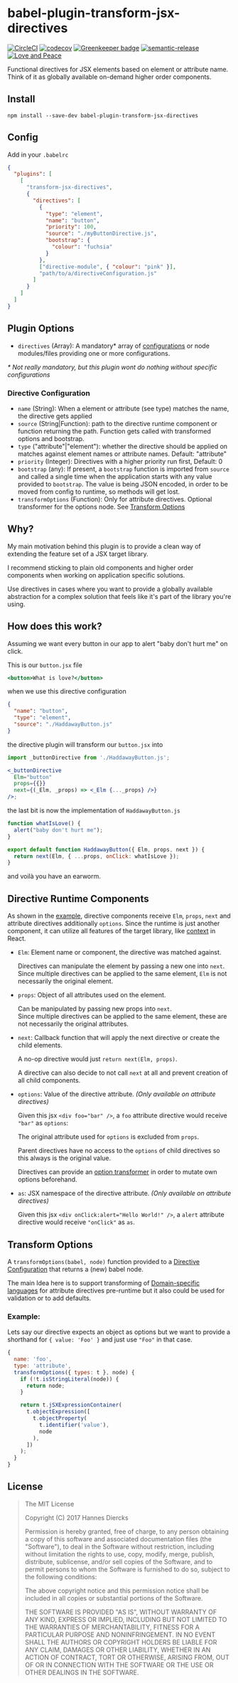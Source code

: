 # babel-plugin-transform-jsx-directives

[![CircleCI](https://circleci.com/gh/kalispera/babel-plugin-transform-jsx-directives.svg?style=shield)](https://circleci.com/gh/kalispera/babel-plugin-transform-jsx-directives)
[![codecov](https://codecov.io/gh/kalispera/babel-plugin-transform-jsx-directives/branch/master/graph/badge.svg)](https://codecov.io/gh/kalispera/babel-plugin-transform-jsx-directives)
[![Greenkeeper badge](https://badges.greenkeeper.io/kalispera/babel-plugin-transform-jsx-directives.svg)](https://greenkeeper.io/)
[![semantic-release](https://img.shields.io/badge/%20%20%F0%9F%93%A6%F0%9F%9A%80-semantic--release-e10079.svg)](https://github.com/semantic-release/semantic-release)
[![Love and Peace](http://love-and-peace.github.io/love-and-peace/badges/base/v1.0.svg)](https://github.com/love-and-peace/love-and-peace/blob/master/versions/base/v1.0/en.md)

Functional directives for JSX elements based on element or attribute name.  
Think of it as globally available on-demand higher order components.

## Install

`npm install --save-dev babel-plugin-transform-jsx-directives`

## Config

Add in your `.babelrc`

```json
{
  "plugins": [
    [
      "transform-jsx-directives",
      {
        "directives": [
          {
            "type": "element",
            "name": "button",
            "priority": 100,
            "source": "./myButtonDirective.js",
            "bootstrap": {
              "colour": "fuchsia"
            }
          },
          ["directive-module", { "colour": "pink" }],
          "path/to/a/directiveConfiguration.js"
        ]
      }
    ]
  ]
}
```

## Plugin Options

* `directives` (Array): A mandatory\* array of [configurations](#directive-configuration)
  or node modules/files providing one or more configurations.

_\* Not really mandatory, but this plugin wont do nothing without specific configurations_

### Directive Configuration

* `name` (String): When a element or attribute (see type) matches the name,
  the directive gets applied
* `source` (String|Function): path to the directive runtime component or
  function returning the path. Function gets called with transformed options
  and bootstrap.
* `type` ("attribute"|"element"): whether the directive should be applied
  on matches against element names or attribute names. Default: "attribute"
* `priority` (Integer): Directives with a higher priority run first, Default: 0
* `bootstrap` (any): If present, a `bootstrap` function is imported
  from `source` and called a single time when the application starts with any value
  provided to `bootstrap`. The value is being JSON encoded, in order to be moved
  from config to runtime, so methods will get lost.
* `transformOptions` (Function): Only for attribute directives. Optional transformer
  for the options node. See [Transform Options](#transform-options)

## Why?

My main motivation behind this plugin is to provide a clean way of
extending the feature set of a JSX target library.

I recommend sticking to plain old components and higher order components
when working on application specific solutions.

Use directives in cases where you want to provide a globally available
abstraction for a complex solution that feels like it's part of the
library you're using.

## How does this work?

Assuming we want every button in our app to alert "baby don't hurt me" on click.

This is our `button.jsx` file

```jsx
<button>What is love?</button>
```

when we use this directive configuration

```json
{
  "name": "button",
  "type": "element",
  "source": "./HaddawayButton.js"
}
```

the directive plugin will transform our `button.jsx` into

```jsx
import _buttonDirective from './HaddawayButton.js';

<_buttonDirective
  Elm="button"
  props={{}}
  next={(_Elm, _props) => <_Elm {..._props} />}
/>;
```

the last bit is now the implementation of `HaddawayButton.js`

```jsx
function whatIsLove() {
  alert("baby don't hurt me");
}

export default function HaddawayButton({ Elm, props, next }) {
  return next(Elm, { ...props, onClick: whatIsLove });
}
```

and voilà you have an earworm.

## Directive Runtime Components

As shown in the [example](#How–does–this-work), directive components
receive `Elm`, `props`, `next` and attribute directives additionally `options`.
Since the runtime is just another component, it can utilize all features of the
target library, like [context](https://facebook.github.io/react/docs/context.html) in React.

* `Elm`: Element name or component, the directive was matched against.

  Directives can manipulate the element by passing a new one into `next`.  
  Since multiple directives can be applied to the same element, `Elm` is not necessarily
  the original element.

* `props`: Object of all attributes used on the element.

  Can be manipulated by passing new props into `next`.  
  Since multiple directives can be applied to the same element, these are not necessarily
  the original attributes.

* `next`: Callback function that will apply the next directive or create the child elements.

  A no-op directive would just `return next(Elm, props)`.

  A directive can also decide to not call `next` at all and prevent creation
  of all child components.

* `options`: Value of the directive attribute. _(Only available on attribute directives)_

  Given this jsx `<div foo="bar" />`, a `foo` attribute directive would receive
  `"bar"` as `options`:

  The original attribute used for `options` is excluded from `props`.

  Parent directives have no access to the `options` of child directives
  so this always is the original value.

  Directives can provide an [option transformer](#transform-options) in order to
  mutate own options beforehand.

* `as`: JSX namespace of the directive attribute. _(Only available on attribute directives)_

  Given this jsx `<div onClick:alert="Hello World!" />`, a `alert` attribute directive would
  receive `"onClick"` as `as`.

## Transform Options

A `transformOptions(babel, node)` function provided to a [Directive Configuration](#directive-configuration) that returns a (new) babel node.

The main Idea here is to support transforming of [Domain-specific languages](https://en.wikipedia.org/wiki/Domain-specific_language)
for attribute directives pre-runtime but it also could be used for validation or to add defaults.

### Example:

Lets say our directive expects an object as options but we want to provide a
shorthand for `{ value: 'Foo' }` and just use `"Foo"` in that case.

```js
{
  name: 'foo',
  type: 'attribute',
  transformOptions({ types: t }, node) {
    if (!t.isStringLiteral(node)) {
      return node;
    }

    return t.jSXExpressionContainer(
      t.objectExpression([
        t.objectProperty(
          t.identifier('value'),
          node
        ),
      ])
    );
  }
}
```

## License

> The MIT License
>
> Copyright (C) 2017 Hannes Diercks
>
> Permission is hereby granted, free of charge, to any person obtaining a copy of
> this software and associated documentation files (the "Software"), to deal in
> the Software without restriction, including without limitation the rights to
> use, copy, modify, merge, publish, distribute, sublicense, and/or sell copies
> of the Software, and to permit persons to whom the Software is furnished to do
> so, subject to the following conditions:
>
> The above copyright notice and this permission notice shall be included in all
> copies or substantial portions of the Software.
>
> THE SOFTWARE IS PROVIDED "AS IS", WITHOUT WARRANTY OF ANY KIND, EXPRESS OR
> IMPLIED, INCLUDING BUT NOT LIMITED TO THE WARRANTIES OF MERCHANTABILITY, FITNESS
> FOR A PARTICULAR PURPOSE AND NONINFRINGEMENT. IN NO EVENT SHALL THE AUTHORS OR
> COPYRIGHT HOLDERS BE LIABLE FOR ANY CLAIM, DAMAGES OR OTHER LIABILITY, WHETHER
> IN AN ACTION OF CONTRACT, TORT OR OTHERWISE, ARISING FROM, OUT OF OR IN
> CONNECTION WITH THE SOFTWARE OR THE USE OR OTHER DEALINGS IN THE SOFTWARE.
